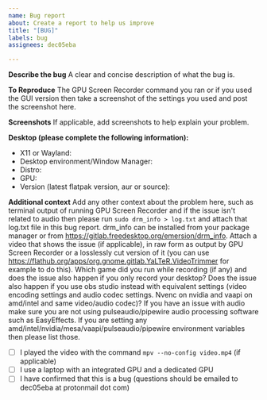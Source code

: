 ```yaml
---
name: Bug report
about: Create a report to help us improve
title: "[BUG]"
labels: bug
assignees: dec05eba

---
```


**Describe the bug**
A clear and concise description of what the bug is.

**To Reproduce**
The GPU Screen Recorder command you ran or if you used the GUI version then take a screenshot of the settings you used and post the screenshot here.

**Screenshots**
If applicable, add screenshots to help explain your problem.

**Desktop (please complete the following information):**
 - X11 or Wayland:
- Desktop environment/Window Manager:
 - Distro:
 - GPU:
 - Version (latest flatpak version, aur or source):

**Additional context**
Add any other context about the problem here, such as terminal output of running GPU Screen Recorder and if the issue isn't related to audio then please run `sudo drm_info > log.txt` and attach that log.txt file in this bug report. drm_info can be installed from your package manager or from https://gitlab.freedesktop.org/emersion/drm_info.
Attach a video that shows the issue (if applicable), in raw form as output by GPU Screen Recorder or a losslessly cut version of it (you can use https://flathub.org/apps/org.gnome.gitlab.YaLTeR.VideoTrimmer for example to do this).
Which game did you run while recording (if any) and does the issue also happen if you only record your desktop?
Does the issue also happen if you use obs studio instead with equivalent settings (video encoding settings and audio codec settings. Nvenc on nvidia and vaapi on amd/intel and same video/audio codec)?
If you have an issue with audio make sure you are not using pulseaudio/pipewire audio processing software such as EasyEffects.
If you are setting any amd/intel/nvidia/mesa/vaapi/pulseaudio/pipewire environment variables then please list those.

- [ ] I played the video with the command `mpv --no-config video.mp4` (if applicable)
- [ ] I use a laptop with an integrated GPU and a dedicated GPU
- [ ] I have confirmed that this is a bug (questions should be emailed to dec05eba at protonmail dot com)
